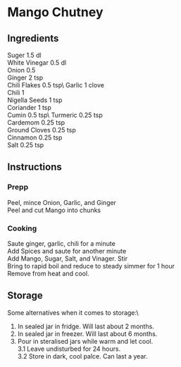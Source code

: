 # Mango Chutney

## Ingredients
Suger 1.5 dl\
White Vinegar 0.5 dl\
Onion 0.5\
Ginger 2 tsp\
Chili Flakes 0.5 tsp\ 
Garlic 1 clove\
Chili 1\
Nigella Seeds 1 tsp\
Coriander 1 tsp\
Cumin 0.5 tsp\ 
Turmeric 0.25 tsp\
Cardemom 0.25 tsp\
Ground Cloves 0.25 tsp\
<kryddnejlika>
Cinnamon 0.25 tsp\
Salt 0.25 tsp

## Instructions
### Prepp
Peel, mince Onion, Garlic, and Ginger\
Peel and cut Mango into chunks
### Cooking
Saute ginger, garlic, chili for a minute\
Add Spices and saute for another minute\
Add Mango, Sugar, Salt, and Vinager. Stir\
Bring to rapid boil and reduce to steady simmer for 1 hour\
Remove from heat and cool.

 
## Storage
Some alternatives when it comes to storage:\ 
1. In sealed jar in fridge. Will last about 2 months. 
1. In sealed jar in freezer. Will last about 6 months. 
1. Pour in steralised jars while warm and let cool.  
  3.1 Leave undisturbed for 24 hours.\
  3.2 Store in dark, cool palce. Can last a year.
